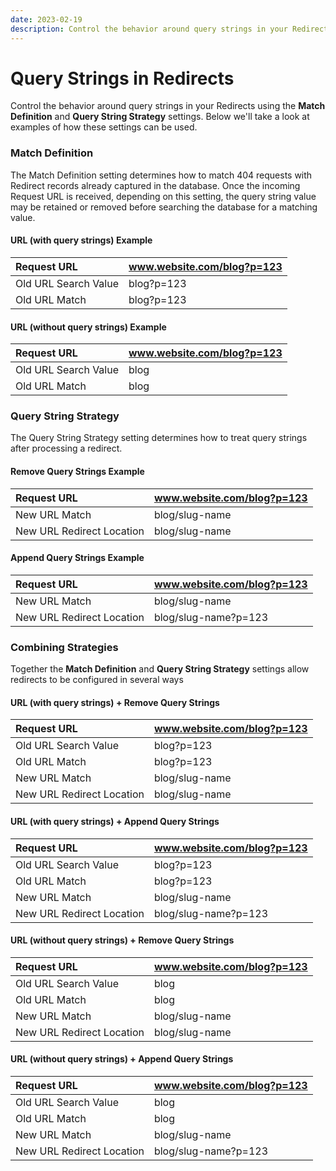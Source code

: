 ```yaml
---
date: 2023-02-19
description: Control the behavior around query strings in your Redirects using the 'Match Definition' and 'Query String Strategy' settings.
---
```


# Query Strings in Redirects

Control the behavior around query strings in your Redirects using the **Match Definition** and **Query String Strategy** settings. Below we'll take a look at examples of how these settings can be used.

### Match Definition

The Match Definition setting determines how to match 404 requests with Redirect records already captured in the database. Once the incoming Request URL is received, depending on this setting, the query string value may be retained or removed before searching the database for a matching value.

#### URL (with query strings) Example

| Request URL | www.website.com/blog?p=123 |
|:-- |:-- |
| Old URL Search Value | blog?p=123 |
| Old URL Match | blog?p=123 |

#### URL (without query strings) Example

| Request URL | www.website.com/blog?p=123 |
|:-- |:-- |
| Old URL Search Value | blog |
| Old URL Match | blog |

### Query String Strategy

The Query String Strategy setting determines how to treat query strings after processing a redirect.

#### Remove Query Strings Example

| Request URL | www.website.com/blog?p=123 |
|:-- |:-- |
| New URL Match | blog/slug-name |
| New URL Redirect Location | blog/slug-name |

#### Append Query Strings Example

| Request URL | www.website.com/blog?p=123 |
|:-- |:-- |
| New URL Match | blog/slug-name |
| New URL Redirect Location | blog/slug-name?p=123 |

### Combining Strategies

Together the **Match Definition** and **Query String Strategy** settings allow redirects to be configured in several ways

#### URL (with query strings) + Remove Query Strings

| Request URL | www.website.com/blog?p=123 |
|:-- |:-- |
| Old URL Search Value | blog?p=123 |
| Old URL Match | blog?p=123 |
| New URL Match | blog/slug-name |
| New URL Redirect Location | blog/slug-name |

#### URL (with query strings) + Append Query Strings

| Request URL | www.website.com/blog?p=123 |
|:-- |:-- |
| Old URL Search Value | blog?p=123 |
| Old URL Match | blog?p=123 |
| New URL Match | blog/slug-name |
| New URL Redirect Location | blog/slug-name?p=123 |

#### URL (without query strings) + Remove Query Strings

| Request URL | www.website.com/blog?p=123 |
|:-- |:-- |
| Old URL Search Value | blog |
| Old URL Match | blog |
| New URL Match | blog/slug-name |
| New URL Redirect Location | blog/slug-name |

#### URL (without query strings) + Append Query Strings

| Request URL | www.website.com/blog?p=123 |
|:-- |:-- |
| Old URL Search Value | blog |
| Old URL Match | blog |
| New URL Match | blog/slug-name |
| New URL Redirect Location | blog/slug-name?p=123 |
